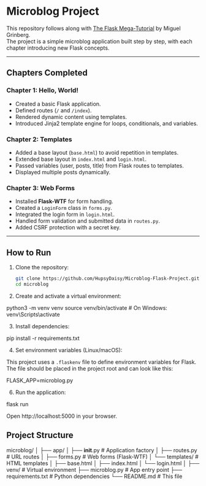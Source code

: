 # Microblog Project

This repository follows along with [The Flask Mega-Tutorial](https://blog.miguelgrinberg.com/post/the-flask-mega-tutorial-part-i-hello-world) by Miguel Grinberg.  
The project is a simple microblog application built step by step, with each chapter introducing new Flask concepts.

---

## Chapters Completed

### Chapter 1: Hello, World!
- Created a basic Flask application.
- Defined routes (`/` and `/index`).
- Rendered dynamic content using templates.
- Introduced Jinja2 template engine for loops, conditionals, and variables.

### Chapter 2: Templates
- Added a base layout (`base.html`) to avoid repetition in templates.
- Extended base layout in `index.html` and `login.html`.
- Passed variables (user, posts, title) from Flask routes to templates.
- Displayed multiple posts dynamically.

### Chapter 3: Web Forms
- Installed **Flask-WTF** for form handling.
- Created a `LoginForm` class in `forms.py`.
- Integrated the login form in `login.html`.
- Handled form validation and submitted data in `routes.py`.
- Added CSRF protection with a secret key.

---

## How to Run

1. Clone the repository:
   ```bash
   git clone https://github.com/HupsyDaisy/Microblog-Flask-Project.git
   cd microblog

2. Create and activate a virtual environment:

python3 -m venv venv
source venv/bin/activate   # On Windows: venv\Scripts\activate


3. Install dependencies:

pip install -r requirements.txt


4. Set environment variables (Linux/macOS):

This project uses a `.flaskenv` file to define environment variables for Flask.  
The file should be placed in the project root and can look like this:

FLASK_APP=microblog.py


6. Run the application:

flask run

Open http://localhost:5000
 in your browser.

## Project Structure

microblog/
│
├── app/
│   ├── __init__.py       # Application factory
│   ├── routes.py         # URL routes
│   ├── forms.py          # Web forms (Flask-WTF)
│   └── templates/        # HTML templates
│       ├── base.html
│       ├── index.html
│       └── login.html
│
├── venv/                 # Virtual environment
├── microblog.py          # App entry point
├── requirements.txt      # Python dependencies
└── README.md             # This file